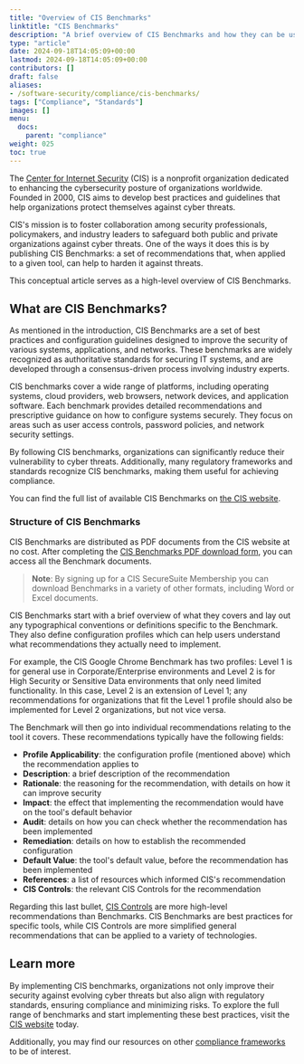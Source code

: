 ```yaml
---
title: "Overview of CIS Benchmarks"
linktitle: "CIS Benchmarks"
description: "A brief overview of CIS Benchmarks and how they can be used."
type: "article"
date: 2024-09-18T14:05:09+00:00
lastmod: 2024-09-18T14:05:09+00:00
contributors: []
draft: false
aliases:
- /software-security/compliance/cis-benchmarks/
tags: ["Compliance", "Standards"]
images: []
menu:
  docs:
    parent: "compliance"
weight: 025
toc: true
---
```


The [Center for Internet Security](https://www.cisecurity.org/) (CIS) is a nonprofit organization dedicated to enhancing the cybersecurity posture of organizations worldwide. Founded in 2000, CIS aims to develop best practices and guidelines that help organizations protect themselves against cyber threats.

CIS's mission is to foster collaboration among security professionals, policymakers, and industry leaders to safeguard both public and private organizations against cyber threats. One of the ways it does this is by publishing CIS Benchmarks: a set of recommendations that, when applied to a given tool, can help to harden it against threats.

This conceptual article serves as a high-level overview of CIS Benchmarks.


## What are CIS Benchmarks?

As mentioned in the introduction, CIS Benchmarks are a set of best practices and configuration guidelines designed to improve the security of various systems, applications, and networks. These benchmarks are widely recognized as authoritative standards for securing IT systems, and are developed through a consensus-driven process involving industry experts.

CIS benchmarks cover a wide range of platforms, including operating systems, cloud providers, web browsers, network devices, and application software. Each benchmark provides detailed recommendations and prescriptive guidance on how to configure systems securely. They focus on areas such as user access controls, password policies, and network security settings.

By following CIS benchmarks, organizations can significantly reduce their vulnerability to cyber threats. Additionally, many regulatory frameworks and standards recognize CIS benchmarks, making them useful for achieving compliance.

You can find the full list of available CIS Benchmarks on [the CIS website](https://www.cisecurity.org/cis-benchmarks). 

### Structure of CIS Benchmarks

CIS Benchmarks are distributed as PDF documents from the CIS website at no cost. After completing the [CIS Benchmarks PDF download form](https://learn.cisecurity.org/benchmarks), you can access all the Benchmark documents.

> **Note**: By signing up for a CIS SecureSuite Membership you can download Benchmarks in a variety of other formats, including Word or Excel documents.

CIS Benchmarks start with a brief overview of what they covers and lay out any typographical conventions or definitions specific to the Benchmark. They also define configuration profiles which can help users understand what recommendations they actually need to implement.

For example, the CIS Google Chrome Benchmark has two profiles: Level 1 is for general use in Corporate/Enterprise environments and Level 2 is for High Security or Sensitive Data environments that only need limited functionality. In this case, Level 2 is an extension of Level 1; any recommendations for organizations that fit the Level 1 profile should also be implemented for Level 2 organizations, but not vice versa.

The Benchmark will then go into individual recommendations relating to the tool it covers. These recommendations typically have the following fields:

* **Profile Applicability**: the configuration profile (mentioned above) which the recommendation applies to
* **Description**: a brief description of the recommendation
* **Rationale**: the reasoning for the recommendation, with details on how it can improve security
* **Impact**: the effect that implementing the recommendation would have on the tool's default behavior
* **Audit**: details on how you can check whether the recommendation has been implemented
* **Remediation**: details on how to establish the recommended configuration
* **Default Value**: the tool's default value, before the recommendation has been implemented
* **References**: a list of resources which informed CIS's recommendation
* **CIS Controls**: the relevant CIS Controls for the recommendation

Regarding this last bullet, [CIS Controls](https://www.cisecurity.org/controls) are more high-level recommendations than Benchmarks. CIS Benchmarks are best practices for specific tools, while CIS Controls are more simplified general recommendations that can be applied to a variety of technologies.


## Learn more

By implementing CIS benchmarks, organizations not only improve their security against evolving cyber threats but also align with regulatory standards, ensuring compliance and minimizing risks. To explore the full range of benchmarks and start implementing these best practices, visit the [CIS website](https://www.cisecurity.org/cis-benchmarks) today.

Additionally, you may find our resources on other [compliance frameworks](/compliance/) to be of interest.
